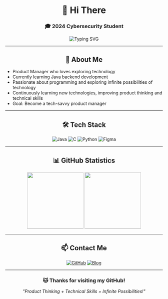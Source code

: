 <div align="center">

# 👋 Hi There
### 🎓 2024 Cybersecurity Student

<img src="https://readme-typing-svg.herokuapp.com?font=Fira+Code&size=30&pause=1000&color=87CEEB&center=true&vCenter=true&width=600&lines=Aubergine+%F0%9F%8D%86;Product+Manager+%F0%9F%93%8A;Always+Learning+%F0%9F%8C%B1" alt="Typing SVG" />

</div>

---

<div align="center">

## 🍆 About Me

</div>

- Product Manager who loves exploring technology
- Currently learning Java backend development
- Passionate about programming and exploring infinite possibilities of technology
- Continuously learning new technologies, improving product thinking and technical skills
- Goal: Become a tech-savvy product manager

---

<div align="center">

## 🛠️ Tech Stack

</div>

<div align="center">

![Java](https://img.shields.io/badge/Java-ED8B00?style=for-the-badge&logo=java&logoColor=white) ![C](https://img.shields.io/badge/C-00599C?style=for-the-badge&logo=c&logoColor=white) ![Python](https://img.shields.io/badge/Python-3776AB?style=for-the-badge&logo=python&logoColor=white) ![Figma](https://img.shields.io/badge/Figma-F24E1E?style=for-the-badge&logo=figma&logoColor=white)

</div>


---

<div align="center">

## 📊 GitHub Statistics

</div>

<div align="center">
  <img height="180em" src="https://github-readme-stats.vercel.app/api/top-langs/?username=auberginewly&layout=compact&langs_count=8&theme=vue&title_color=87CEEB&text_color=87CEEB&bg_color=ffffff"/>
  <img height="180em" src="https://github-readme-streak-stats.herokuapp.com/?user=auberginewly&theme=vue&stroke=87CEEB&ring=87CEEB&fire=87CEEB&currStreakLabel=87CEEB&background=ffffff&hide_border=true"/>
</div>

---

<div align="center">

## 📫 Contact Me

</div>

<div align="center">
  
[![GitHub](https://img.shields.io/badge/GitHub-100000?style=for-the-badge&logo=github&logoColor=white)](https://github.com/auberginewly) [![Blog](https://img.shields.io/badge/Blog-21759B?style=for-the-badge&logo=wordpress&logoColor=white)](https://auberginewly.site)

</div>

---

<div align="center">
  
  ### 🐱 Thanks for visiting my GitHub!
  *"Product Thinking + Technical Skills = Infinite Possibilities!"*
</div>

